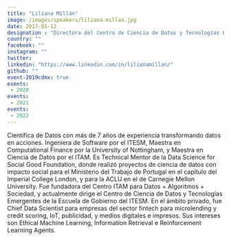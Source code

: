 ```yaml
---
title: "Liliana Millán"
image: /images/speakers/liliana-millan.jpg
date: 2017-01-12
designation : "Directora del Centro de Ciencia de Datos y Tecnologías Emergentes de la Escuela de Gobierno del ITESM"
country: ""
facebook: ""
instagram: ""
twitter: 
linkedin: "https://www.linkedin.com/in/lilianamillan/"
github: ""
event-2019cdmx: true
events:
 - 2020
events:
 - 2021
events:
 - 2022
---
```


Científica de Datos con más de 7 años de experiencia transformando datos en acciones. Ingeniera de Software por el ITESM, Maestra en Computational Finance por la University of Nottingham, y Maestra en Ciencia de Datos por el ITAM. Es Technical Mentor de la Data Science for Social Good Foundation, donde realizó proyectos de ciencia de datos con impacto social para el Ministerio del Trabajo de Portugal en el capítulo del Imperial College London, y para la ACLU en el de Carnegie Mellon University. Fue fundadora del Centro ITAM para Datos + Algoritmos + Sociedad, y actualmente dirige el Centro de Ciencia de Datos y Tecnologías Emergentes de la Escuela de Gobierno del ITESM. En el ámbito privado, fue Chief Data Scientist para empresas del sector fintech para microlending y credit scoring, IoT, publicidad, y medios digitales e impresos. Sus intereses son Ethical Machine Learning, Information Retrieval e Reinforcement Learning Agents.